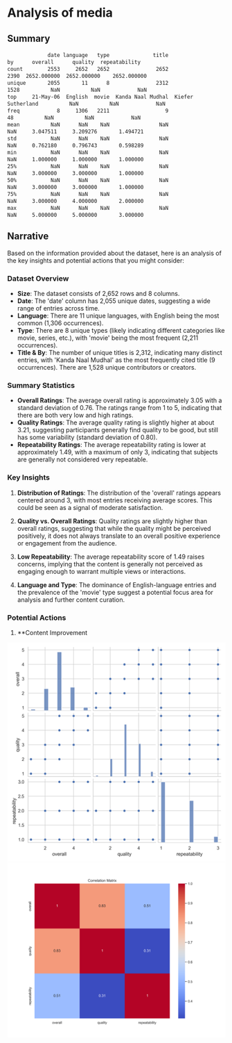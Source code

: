 # Analysis of media

## Summary
```
             date language   type              title                 by      overall      quality  repeatability
count        2553     2652   2652               2652               2390  2652.000000  2652.000000    2652.000000
unique       2055       11      8               2312               1528          NaN          NaN            NaN
top     21-May-06  English  movie  Kanda Naal Mudhal  Kiefer Sutherland          NaN          NaN            NaN
freq            8     1306   2211                  9                 48          NaN          NaN            NaN
mean          NaN      NaN    NaN                NaN                NaN     3.047511     3.209276       1.494721
std           NaN      NaN    NaN                NaN                NaN     0.762180     0.796743       0.598289
min           NaN      NaN    NaN                NaN                NaN     1.000000     1.000000       1.000000
25%           NaN      NaN    NaN                NaN                NaN     3.000000     3.000000       1.000000
50%           NaN      NaN    NaN                NaN                NaN     3.000000     3.000000       1.000000
75%           NaN      NaN    NaN                NaN                NaN     3.000000     4.000000       2.000000
max           NaN      NaN    NaN                NaN                NaN     5.000000     5.000000       3.000000
```

## Narrative
Based on the information provided about the dataset, here is an analysis of the key insights and potential actions that you might consider:

### Dataset Overview
- **Size**: The dataset consists of 2,652 rows and 8 columns.
- **Date**: The 'date' column has 2,055 unique dates, suggesting a wide range of entries across time.
- **Language**: There are 11 unique languages, with English being the most common (1,306 occurrences).
- **Type**: There are 8 unique types (likely indicating different categories like movie, series, etc.), with 'movie' being the most frequent (2,211 occurrences).
- **Title & By**: The number of unique titles is 2,312, indicating many distinct entries, with 'Kanda Naal Mudhal' as the most frequently cited title (9 occurrences). There are 1,528 unique contributors or creators.
  
### Summary Statistics
- **Overall Ratings**: The average overall rating is approximately 3.05 with a standard deviation of 0.76. The ratings range from 1 to 5, indicating that there are both very low and high ratings.
- **Quality Ratings**: The average quality rating is slightly higher at about 3.21, suggesting participants generally find quality to be good, but still has some variability (standard deviation of 0.80).
- **Repeatability Ratings**: The average repeatability rating is lower at approximately 1.49, with a maximum of only 3, indicating that subjects are generally not considered very repeatable. 

### Key Insights
1. **Distribution of Ratings**: The distribution of the 'overall' ratings appears centered around 3, with most entries receiving average scores. This could be seen as a signal of moderate satisfaction.
   
2. **Quality vs. Overall Ratings**: Quality ratings are slightly higher than overall ratings, suggesting that while the quality might be perceived positively, it does not always translate to an overall positive experience or engagement from the audience.
   
3. **Low Repeatability**: The average repeatability score of 1.49 raises concerns, implying that the content is generally not perceived as engaging enough to warrant multiple views or interactions.

4. **Language and Type**: The dominance of English-language entries and the prevalence of the 'movie' type suggest a potential focus area for analysis and further content curation.

### Potential Actions
1. **Content Improvement

![pairplot.png](pairplot.png)
![correlation_matrix.png](correlation_matrix.png)

